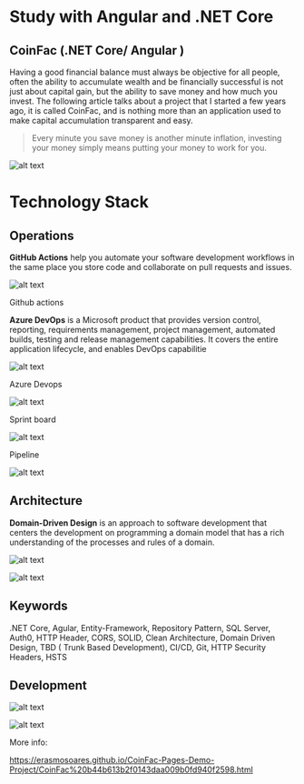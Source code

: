 # Study with Angular and .NET Core

## CoinFac (.NET Core/ Angular )


Having a good financial balance must always be objective for all people, often the ability to accumulate wealth and be financially successful is not just about capital gain, but the ability to save money and how much you invest. The following article talks about a project that I started a few years ago, it is called CoinFac, and is nothing more than an application used to make capital accumulation transparent and easy.


> Every minute you save money is another minute inflation, investing your money simply means putting your money to work for you.

![alt text](https://erasmosoares.github.io/CoinFac-Pages-Demo-Project/CoinFac%20b44b613b2f0143daa009b0fd940f2598/login.gif)

# Technology Stack

## Operations

**GitHub Actions** help you automate your software development workflows in the same place you store code and collaborate on pull requests and issues.

![alt text](https://erasmosoares.github.io/CoinFac-Pages-Demo-Project/CoinFac%20b44b613b2f0143daa009b0fd940f2598/Untitled%204.png)

Github actions

**Azure DevOps** is a Microsoft product that provides version control, reporting, requirements management, project management, automated builds, testing and release management capabilities. It covers the entire application lifecycle, and enables DevOps capabilitie

![alt text](https://erasmosoares.github.io/CoinFac-Pages-Demo-Project/CoinFac%20b44b613b2f0143daa009b0fd940f2598/Untitled%205.png)

Azure Devops

![alt text](https://erasmosoares.github.io/CoinFac-Pages-Demo-Project/CoinFac%20b44b613b2f0143daa009b0fd940f2598/Untitled%205.png)

Sprint board

![alt text](https://erasmosoares.github.io/CoinFac-Pages-Demo-Project/CoinFac%20b44b613b2f0143daa009b0fd940f2598/Untitled%206.png)

Pipeline

![alt text](https://erasmosoares.github.io/CoinFac-Pages-Demo-Project/CoinFac%20b44b613b2f0143daa009b0fd940f2598/Untitled%207.png)

## Architecture

**Domain-Driven Design** is an approach to software development that centers the development on programming a domain model that has a rich understanding of the processes and rules of a domain.

![alt text](https://erasmosoares.github.io/CoinFac-Pages-Demo-Project/CoinFac%20b44b613b2f0143daa009b0fd940f2598/Untitled%208.png)

![alt text](https://erasmosoares.github.io/CoinFac-Pages-Demo-Project/CoinFac%20b44b613b2f0143daa009b0fd940f2598/Untitled%209.png)

## Keywords

.NET Core, Agular, Entity-Framework, Repository Pattern,  SQL Server, Auth0, HTTP Header, CORS, SOLID, Clean Architecture, Domain Driven Design, TBD ( Trunk Based Development), CI/CD, Git,  HTTP Security Headers, HSTS

## Development

![alt text](https://erasmosoares.github.io/CoinFac-Pages-Demo-Project/CoinFac%20b44b613b2f0143daa009b0fd940f2598/Untitled%2010.png)

![alt text](https://erasmosoares.github.io/CoinFac-Pages-Demo-Project/CoinFac%20b44b613b2f0143daa009b0fd940f2598/Untitled%2011.png)



More info:

https://erasmosoares.github.io/CoinFac-Pages-Demo-Project/CoinFac%20b44b613b2f0143daa009b0fd940f2598.html




